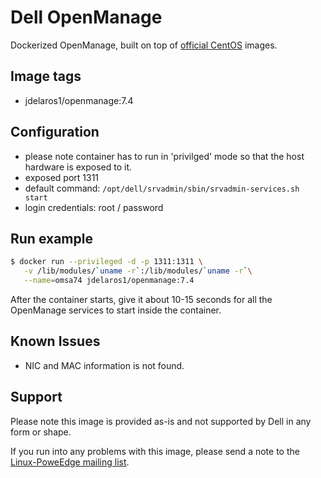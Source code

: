 # Dell OpenManage

Dockerized OpenManage, built on top of [official CentOS](https://registry.hub.docker.com/u/library/centos/) images.

## Image tags

- jdelaros1/openmanage:7.4

## Configuration

  - please note container has to run in 'privilged' mode so that the host hardware is exposed to it.
  - exposed port 1311
  - default command: `/opt/dell/srvadmin/sbin/srvadmin-services.sh start`
  - login credentials: root / password

## Run example

```bash
$ docker run --privileged -d -p 1311:1311 \
   -v /lib/modules/`uname -r`:/lib/modules/`uname -r`\
   --name=omsa74 jdelaros1/openmanage:7.4
```

After the container starts, give it about 10-15 seconds for all the OpenManage services to start inside the container.

## Known Issues

  - NIC and MAC information is not found.

## Support

Please note this image is provided as-is and not supported by Dell in any form or shape.

If you run into any problems with this image, please send a note to the [Linux-PoweEdge mailing list](https://lists.us.dell.com/mailman/listinfo/linux-poweredge).
